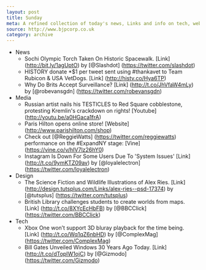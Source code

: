 ```yaml
---
layout: post
title: Sunday
meta: A refined collection of today's news, Links and info on tech, web and design.
source: http://www.bjpcorp.co.uk
category: archive
---
```


- News
	- Sochi Olympic Torch Taken On Historic Spacewalk. [Link] (http://bit.ly/1agUptO) by [@Slashdot] (https://twitter.com/slashdot)
	- HISTORY donate *$1 per tweet sent using #thankavet to Team Rubicon & USA VetDogs. [Link] (http://histv.co/Hya6TP)
	- Why Do Brits Accept Surveillance? [Link] (http://t.co/JhVfaW4mLy) by [@robevansgdn] (https://twitter.com/robevansgdn)
- Media
	- Russian artist nails his TESTICLES to Red Square cobblestone, protesting Kremlin's crackdown on rights! [Youtube] (http://youtu.be/a0HGaca1frA)
	- Paris Hilton opens online store! [Website] (http://www.parishilton.com/shop)
	- Check out [@ReggieWatts] (https://twitter.com/reggiewatts) performance on the #ExpandNY stage: [Vine] (https://vine.co/v/hIV7lz26hY0)
	- Instagram Is Down For Some Users Due To 'System Issues' [Link] (http://t.co/9ymKTZ09av) by [@loyalelectron] (https://twitter.com/loyalelectron)
- Design	
	- The Science Fiction and Wildlife Illustrations of Alex Ries. [Link] (http://design.tutsplus.com/Links/alex-ries--psd-17374) by [@tutsplus] (https://twitter.com/tutsplus)
	- British Library challenges students to create worlds from maps. [Link] (http://t.co/8XYcEcHbFB) by [@BBCClick] (https://twitter.com/BBCClick)
- Tech
	- Xbox One won’t support 3D bluray playback for the time being. [Link] (http://t.co/Wq1qZ6nbHD) by [@ComplexMag] (https://twitter.com/ComplexMag)
	- Bill Gates Unveiled Windows 30 Years Ago Today. [Link] (http://t.co/dTopIW1ojC) by [@Gizmodo] (https://twitter.com/Gizmodo)	